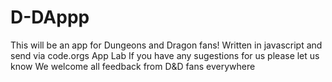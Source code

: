 # D-DAppp
This will be an app for Dungeons and Dragon fans! Written in javascript and send via code.orgs App Lab
If you have any sugestions for us please let us know
We welcome all feedback from D&D fans everywhere
